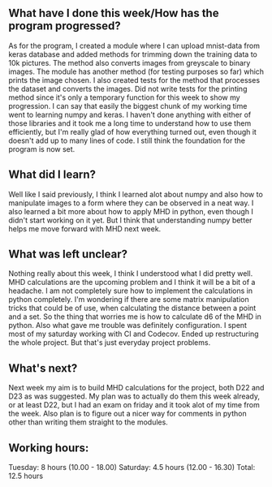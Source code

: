 ## What have I done this week/How has the program progressed?

As for the program, I created a module where I can upload mnist-data from keras database and added methods for trimming down the training data to 10k pictures. The method also converts images from greyscale to binary images. The module has another method (for testing purposes so far) which prints the image chosen. I also created tests for the method that processes the dataset and converts the images. Did not write tests for the printing method since it's only a temporary function for this week to show my progression. I can say that easily the biggest chunk of my working time went to learning numpy and keras. I haven't done anything with either of those libraries and it took me a long time to understand how to use them efficiently, but I'm really glad of how everything turned out, even though it doesn't add up to many lines of code. I still think the foundation for the program is now set.

## What did I learn?

Well like I said previously, I think I learned alot about numpy and also how to manipulate images to a form where they can be observed in a neat way. I also learned a bit more about how to apply MHD in python, even though I didn't start working on it yet. But I think that understanding numpy better helps me move forward with MHD next week.

## What was left unclear?

Nothing really about this week, I think I understood what I did pretty well. MHD calculations are the upcoming problem and I think it will be a bit of a headache. I am not completely sure how to implement the calculations in python completely. I'm wondering if there are some matrix manipulation tricks that could be of use, when calculating the distance between a point and a set. So the thing that worries me is how to calculate d6 of the MHD in python. Also what gave me trouble was definitely configuration. I spent most of my saturday working with CI and Codecov. Ended up restructuring the whole project. But that's just everyday project problems.

## What's next?

Next week my aim is to build MHD calculations for the project, both D22 and D23 as was suggested. My plan was to actually do them this week already, or at least D22, but I had an exam on friday and it took alot of my time from the week. Also plan is to figure out a nicer way for comments in python other than writing them straight to the modules.

## Working hours:

Tuesday: 8 hours (10.00 - 18.00)
Saturday: 4.5 hours (12.00 - 16.30)
Total: 12.5 hours
